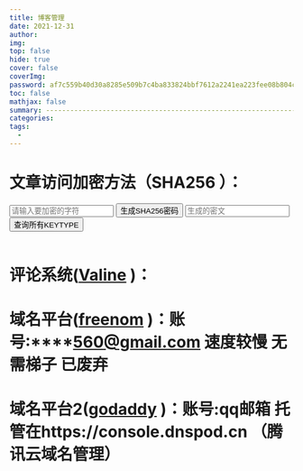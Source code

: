 ```yaml
---
title: 博客管理
date: 2021-12-31
author: 
img: 
top: false
hide: true
cover: false
coverImg: 
password: af7c559b40d30a8285e509b7c4ba833824bbf7612a2241ea223fee08b804c05f
toc: false
mathjax: false
summary: ---------------------------------------------------------------------------------------------------------------------------------------------------------------
categories: 
tags:
  - 
---
```



# 文章访问加密方法（SHA256 ）：

<script src="https://cdn.bootcdn.net/ajax/libs/js-sha256/0.9.0/sha256.min.js"></script>

<input id="password" placeholder="请输入要加密的字符"/>
<button  onclick="strConvertSha256()">生成SHA256密码</button>
<input id="sha256" placeholder="生成的密文"/>

<div>
  <button  onclick="getAllKeyType()">查询所有KEYTYPE</button>
  <p id="allKeyType"></p>
  <table id="allkv"></table>
</div>
<script type="text/javascript">
  function strConvertSha256(){
    var str = this.document.getElementById("password").value;
    this.document.getElementById("sha256").value = sha256(str);
  }

  const url = "https://cf.meng912.xyz";
  function getAllKeyType(){
    fetch(url+"/allkvtype").then((ret)=>{
       for(var r of ret){
          this.document.getElementById("allKeyType").innerHTML += `<button onclick="queryKeyType('${r}')">${r}</button>`;
       }
    });
  }
  function queryKeyType(type){
    fetch(url+"/allkv/"+type).then((ret)=>{
          for(var r of ret){
              this.document.getElementById("allkv").innerHTML += `<tr><td>${r[0]}</td><td>${r[1]}</td></tr>`;
          }
        });
  }
</script>



# 评论系统([Valine](https://console.leancloud.cn/apps/zySaaEBgGPpLXNtHR9Y3wqTt-gzGzoHsz/storage/data/Comment  "LeanCloud") )：


# 域名平台([freenom](https://www.freenom.com/zh/index.html?lang=zh  "freenom") )：账号:****560@gmail.com  速度较慢 无需梯子   已废弃


# 域名平台2([godaddy](https://godaddy.com  "godaddy") )：账号:qq邮箱  托管在https://console.dnspod.cn （腾讯云域名管理）




